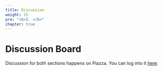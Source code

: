 ```yaml
---
title: Discussion
weight: 25
pre: "<b>5. </b>"
chapter: true
---
```


# Discussion Board

Discussion for both sections happens on Piazza. You can log into it [here](https://piazza.com/class/kk1ysr94nle207).
